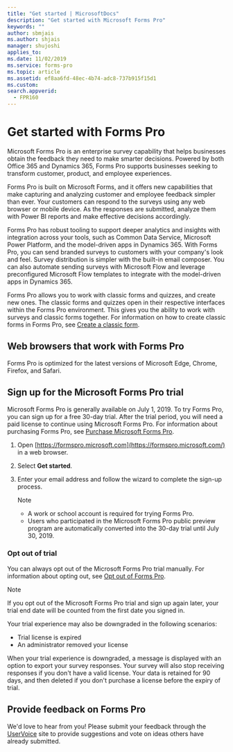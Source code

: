 ```yaml
---
title: "Get started | MicrosoftDocs"
description: "Get started with Microsoft Forms Pro"
keywords: ""
author: sbmjais
ms.author: shjais
manager: shujoshi
applies_to: 
ms.date: 11/02/2019
ms.service: forms-pro
ms.topic: article
ms.assetid: ef8aa6fd-48ec-4b74-adc8-737b915f15d1
ms.custom: 
search.appverid:
  - FPR160
---
```


# Get started with Forms Pro

Microsoft Forms Pro is an enterprise survey capability that helps businesses obtain the feedback they need to make smarter decisions. Powered by both Office 365 and Dynamics 365, Forms Pro supports businesses seeking to transform customer, product, and employee experiences. 

Forms Pro is built on Microsoft Forms, and it offers new capabilities that make capturing and analyzing customer and employee feedback simpler than ever. Your customers can respond to the surveys using any web browser or mobile device. As the responses are submitted, analyze them with Power BI reports and make effective decisions accordingly.

Forms Pro has robust tooling to support deeper analytics and insights with integration across your tools, such as Common Data Service, Microsoft Power Platform, and the model-driven apps in Dynamics 365. With Forms Pro, you can send branded surveys to customers with your company's look and feel. Survey distribution is simpler with the built-in email composer. You can also automate sending surveys with Microsoft Flow and leverage preconfigured Microsoft Flow templates to integrate with the model-driven apps in Dynamics 365.

Forms Pro allows you to work with classic forms and quizzes, and create new ones. The classic forms and quizzes open in their respective interfaces within the Forms Pro environment. This gives you the ability to work with surveys and classic forms together. For information on how to create classic forms in Forms Pro, see [Create a classic form](create-classic-form.md).

## Web browsers that work with Forms Pro

Forms Pro is optimized for the latest versions of Microsoft Edge, Chrome, Firefox, and Safari.

## Sign up for the Microsoft Forms Pro trial

Microsoft Forms Pro is generally available on July 1, 2019. To try Forms Pro, you can sign up for a free 30-day trial. After the trial period, you will need a paid license to continue using Microsoft Forms Pro. For information about purchasing Forms Pro, see [Purchase Microsoft Forms Pro](purchase.md).

1. Open [https://formspro.microsoft.com](https://formspro.microsoft.com/) in a web browser.

2. Select **Get started**.

3. Enter your email address and follow the wizard to complete the sign-up process.

   > [!NOTE]
   > - A work or school account is required for trying Forms Pro.
   > - Users who participated in the Microsoft Forms Pro public preview program are automatically converted into the 30-day trial until July 30, 2019.  

### Opt out of trial

You can always opt out of the Microsoft Forms Pro trial manually. For information about opting out, see [Opt out of Forms Pro](administer.md#opt-out-of-forms-pro).

> [!NOTE]
> If you opt out of the Microsoft Forms Pro trial and sign up again later, your trial end date will be counted from the first date you signed in.

Your trial experience may also be downgraded in the following scenarios:

- Trial license is expired
- An administrator removed your license

When your trial experience is downgraded, a message is displayed with an option to export your survey responses. Your survey will also stop receiving responses if you don't have a valid license. Your data is retained for 90 days, and then deleted if you don't purchase a license before the expiry of trial.

## Provide feedback on Forms Pro

We'd love to hear from you! Please submit your feedback through the [UserVoice](https://microsoftforms.uservoice.com/forums/386451-welcome-to-microsoft-forms-suggestion-box?category_id=357997) site to provide suggestions and vote on ideas others have already submitted.

